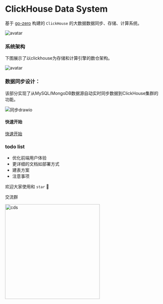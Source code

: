 # ClickHouse Data System
基于 [go-zero](https://github.com/tal-tech/go-zero) 构建的 `ClickHouse` 的大数据数据同步、存储、计算系统。

![avatar](https://gitee.com/kevwan/static/raw/master/doc/images/cds/logo.png)

### 系统架构
下图展示了以clickhouse为存储和计算引擎的数仓架构。

![avatar](https://gitee.com/kevwan/static/raw/master/doc/images/cds/clickhouse_arch1.png)

### 数据同步设计：
该部分实现了从MySQL/MongoDB数据源自动实时同步数据到ClickHouse集群的功能。


![同步drawio](https://gitee.com/kevwan/static/raw/master/doc/images/cds/同步drawio.png)

#### 快速开始

[快速开始](doc/quickstart.md)

### todo list
 - 优化前端用户体验
 - 更详细的文档如部署方式
 - 建表方案
 - 注意事项

欢迎大家使用和 `star` 🤝

交流群

<img src="https://gitee.com/zyz01/cds/raw/master/doc/weichat.JPG" alt="cds" width="310" />
